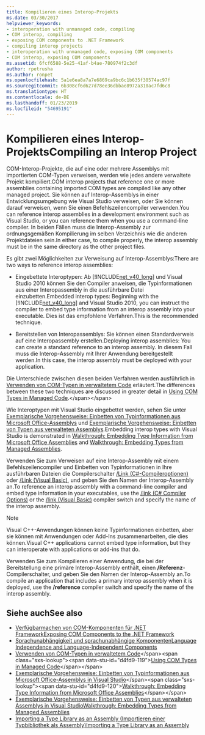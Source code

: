 ```yaml
---
title: Kompilieren eines Interop-Projekts
ms.date: 03/30/2017
helpviewer_keywords:
- interoperation with unmanaged code, compiling
- COM interop, compiling
- exposing COM components to .NET Framework
- compiling interop projects
- interoperation with unmanaged code, exposing COM components
- COM interop, exposing COM components
ms.assetid: 6fcf6588-5e25-41af-b4ae-780974f2c3df
author: rpetrusha
ms.author: ronpet
ms.openlocfilehash: 5a1e6ea8a7a7e6869ca9bc6c1b635f30574ac97f
ms.sourcegitcommit: 6b308cf6d627d78ee36dbbae8972a310ac7fd6c8
ms.translationtype: HT
ms.contentlocale: de-DE
ms.lasthandoff: 01/23/2019
ms.locfileid: "54695191"
---
```

# <a name="compiling-an-interop-project"></a><span data-ttu-id="d4fd9-102">Kompilieren eines Interop-Projekts</span><span class="sxs-lookup"><span data-stu-id="d4fd9-102">Compiling an Interop Project</span></span>

<span data-ttu-id="d4fd9-103">COM-Interop-Projekte, die auf eine oder mehrere Assemblys mit importierten COM-Typen verweisen, werden wie jedes andere verwaltete Projekt kompiliert.</span><span class="sxs-lookup"><span data-stu-id="d4fd9-103">COM interop projects that reference one or more assemblies containing imported COM types are compiled like any other managed project.</span></span> <span data-ttu-id="d4fd9-104">Sie können auf Interop-Assemblys in einer Entwicklungsumgebung wie Visual Studio verweisen, oder Sie können darauf verweisen, wenn Sie einen Befehlszeilencompiler verwenden.</span><span class="sxs-lookup"><span data-stu-id="d4fd9-104">You can reference interop assemblies in a development environment such as Visual Studio, or you can reference them when you use a command-line compiler.</span></span> <span data-ttu-id="d4fd9-105">In beiden Fällen muss die Interop-Assembly zur ordnungsgemäßen Kompilierung im selben Verzeichnis wie die anderen Projektdateien sein.</span><span class="sxs-lookup"><span data-stu-id="d4fd9-105">In either case, to compile properly, the interop assembly must be in the same directory as the other project files.</span></span>

 <span data-ttu-id="d4fd9-106">Es gibt zwei Möglichkeiten zur Verweisung auf Interop-Assemblys:</span><span class="sxs-lookup"><span data-stu-id="d4fd9-106">There are two ways to reference interop assemblies:</span></span>

-   <span data-ttu-id="d4fd9-107">Eingebettete Interoptypen: Ab [!INCLUDE[net_v40_long](../../../includes/net-v40-long-md.md)] und Visual Studio 2010 können Sie den Compiler anweisen, die Typinformationen aus einer Interopassembly in die ausführbare Datei einzubetten.</span><span class="sxs-lookup"><span data-stu-id="d4fd9-107">Embedded interop types: Beginning with the [!INCLUDE[net_v40_long](../../../includes/net-v40-long-md.md)] and Visual Studio 2010, you can instruct the compiler to embed type information from an interop assembly into your executable.</span></span> <span data-ttu-id="d4fd9-108">Dies ist das empfohlene Verfahren.</span><span class="sxs-lookup"><span data-stu-id="d4fd9-108">This is the recommended technique.</span></span>

-   <span data-ttu-id="d4fd9-109">Bereitstellen von Interopassemblys: Sie können einen Standardverweis auf eine Interopassembly erstellen.</span><span class="sxs-lookup"><span data-stu-id="d4fd9-109">Deploying interop assemblies: You can create a standard reference to an interop assembly.</span></span> <span data-ttu-id="d4fd9-110">In diesem Fall muss die Interop-Assembly mit Ihrer Anwendung bereitgestellt werden.</span><span class="sxs-lookup"><span data-stu-id="d4fd9-110">In this case, the interop assembly must be deployed with your application.</span></span>

 <span data-ttu-id="d4fd9-111">Die Unterschiede zwischen diesen beiden Verfahren werden ausführlich in [Verwenden von COM-Typen in verwaltetem Code](https://msdn.microsoft.com/library/1a95a8ca-c8b8-4464-90b0-5ee1a1135b66(v=vs.100)) erläutert.</span><span class="sxs-lookup"><span data-stu-id="d4fd9-111">The differences between these two techniques are discussed in greater detail in [Using COM Types in Managed Code](https://msdn.microsoft.com/library/1a95a8ca-c8b8-4464-90b0-5ee1a1135b66(v=vs.100)).</span></span>

 <span data-ttu-id="d4fd9-112">Wie Interoptypen mit Visual Studio eingebettet werden, sehen Sie unter [Exemplarische Vorgehensweise: Einbetten von Typinformationen aus Microsoft Office-Assemblys](https://msdn.microsoft.com/library/85b55e05-bc5e-4665-b6ae-e1ada9299fd3(v=vs.100)) und [Exemplarische Vorgehensweise: Einbetten von Typen aus verwalteten Assemblys](https://msdn.microsoft.com/library/b28ec92c-1867-4847-95c0-61adfe095e21).</span><span class="sxs-lookup"><span data-stu-id="d4fd9-112">Embedding interop types with Visual Studio is demonstrated in [Walkthrough: Embedding Type Information from Microsoft Office Assemblies](https://msdn.microsoft.com/library/85b55e05-bc5e-4665-b6ae-e1ada9299fd3(v=vs.100)) and [Walkthrough: Embedding Types from Managed Assemblies](https://msdn.microsoft.com/library/b28ec92c-1867-4847-95c0-61adfe095e21).</span></span>

 <span data-ttu-id="d4fd9-113">Verwenden Sie zum Verweisen auf eine Interop-Assembly mit einem Befehlszeilencompiler und Einbetten von Typinformationen in Ihre ausführbaren Dateien die Compilerschalter [/Link (C#-Compileroptionen)](../../csharp/language-reference/compiler-options/link-compiler-option.md) oder [/Link (Visual Basic)](../../visual-basic/reference/command-line-compiler/link.md), und geben Sie den Namen der Interop-Assembly an.</span><span class="sxs-lookup"><span data-stu-id="d4fd9-113">To reference an interop assembly with a command-line compiler and embed type information in your executables, use the [/link (C# Compiler Options)](../../csharp/language-reference/compiler-options/link-compiler-option.md) or the [/link (Visual Basic)](../../visual-basic/reference/command-line-compiler/link.md) compiler switch and specify the name of the interop assembly.</span></span>

> [!NOTE]
> <span data-ttu-id="d4fd9-114">Visual C++-Anwendungen können keine Typinformationen einbetten, aber sie können mit Anwendungen oder Add-Ins zusammenarbeiten, die dies können.</span><span class="sxs-lookup"><span data-stu-id="d4fd9-114">Visual C++ applications cannot embed type information, but they can interoperate with applications or add-ins that do.</span></span>

 <span data-ttu-id="d4fd9-115">Verwenden Sie zum Kompilieren einer Anwendung, die bei der Bereitstellung eine primäre Interop-Assembly enthält, einen **/Referenz**-Compilerschalter, und geben Sie den Namen der Interop-Assembly an.</span><span class="sxs-lookup"><span data-stu-id="d4fd9-115">To compile an application that includes a primary interop assembly when it is deployed, use the **/reference** compiler switch and specify the name of the interop assembly.</span></span>

## <a name="see-also"></a><span data-ttu-id="d4fd9-116">Siehe auch</span><span class="sxs-lookup"><span data-stu-id="d4fd9-116">See also</span></span>

- [<span data-ttu-id="d4fd9-117">Verfügbarmachen von COM-Komponenten für .NET Framework</span><span class="sxs-lookup"><span data-stu-id="d4fd9-117">Exposing COM Components to the .NET Framework</span></span>](exposing-com-components.md)
- [<span data-ttu-id="d4fd9-118">Sprachunabhängigkeit und sprachunabhängige Komponenten</span><span class="sxs-lookup"><span data-stu-id="d4fd9-118">Language Independence and Language-Independent Components</span></span>](../../standard/language-independence-and-language-independent-components.md)
- <span data-ttu-id="d4fd9-119">[Verwenden von COM-Typen in verwaltetem Code](https://msdn.microsoft.com/library/1a95a8ca-c8b8-4464-90b0-5ee1a1135b66(v=vs.100))</span><span class="sxs-lookup"><span data-stu-id="d4fd9-119">[Using COM Types in Managed Code](https://msdn.microsoft.com/library/1a95a8ca-c8b8-4464-90b0-5ee1a1135b66(v=vs.100))</span></span>
- <span data-ttu-id="d4fd9-120">[Exemplarische Vorgehensweise: Einbetten von Typinformationen aus Microsoft Office-Assemblys in Visual Studio](https://msdn.microsoft.com/library/85b55e05-bc5e-4665-b6ae-e1ada9299fd3(v=vs.100))</span><span class="sxs-lookup"><span data-stu-id="d4fd9-120">[Walkthrough: Embedding Type Information from Microsoft Office Assemblies](https://msdn.microsoft.com/library/85b55e05-bc5e-4665-b6ae-e1ada9299fd3(v=vs.100))</span></span>
- [<span data-ttu-id="d4fd9-121">Exemplarische Vorgehensweise: Einbetten von Typen aus verwalteten Assemblys in Visual Studio</span><span class="sxs-lookup"><span data-stu-id="d4fd9-121">Walkthrough: Embedding Types from Managed Assemblies</span></span>](https://msdn.microsoft.com/library/b28ec92c-1867-4847-95c0-61adfe095e21)
- [<span data-ttu-id="d4fd9-122">Importing a Type Library as an Assembly (Importieren einer Typbibliothek als Assembly)</span><span class="sxs-lookup"><span data-stu-id="d4fd9-122">Importing a Type Library as an Assembly</span></span>](importing-a-type-library-as-an-assembly.md)